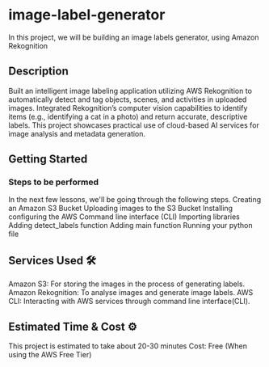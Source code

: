 # image-label-generator
In this project, we will be building an image labels generator, using Amazon Rekognition

## Description
Built an intelligent image labeling application utilizing AWS Rekognition to automatically detect and tag objects, scenes, and activities in uploaded images. Integrated Rekognition’s computer vision capabilities to identify items (e.g., identifying a cat in a photo) and return accurate, descriptive labels. This project showcases practical use of cloud-based AI services for image analysis and metadata generation.

## Getting Started
### Steps to be performed
In the next few lessons, we'll be going through the following steps.
Creating an Amazon S3 Bucket
Uploading images to the S3 Bucket
Installing configuring the AWS Command line interface (CLI)
Importing libraries
Adding detect_labels function
Adding main function
Running your python file

## Services Used 🛠
Amazon S3: For storing the images in the process of generating labels.
Amazon Rekognition: To analyse images and generate image labels.
AWS CLI: Interacting with AWS services through command line interface(CLI).

## Estimated Time & Cost ⚙️
This project is estimated to take about 20-30 minutes
Cost: Free (When using the AWS Free Tier)
